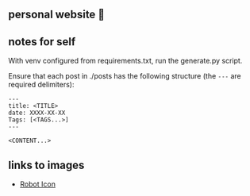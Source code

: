 ## personal website :rocket:

## notes for self

With venv configured from requirements.txt, run the generate.py script. 

Ensure that each post in ./posts has the following structure (the `---` are required delimiters):

```
---
title: <TITLE> 
date: XXXX-XX-XX
Tags: [<TAGS...>]
---

<CONTENT...>
```

## links to images
- [Robot Icon](https://commons.wikimedia.org/wiki/File:Robot_icon.svg)


